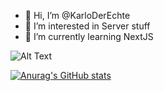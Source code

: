 - 👋 Hi, I’m @KarloDerEchte
- 👀 I’m interested in Server stuff
- 🌱 I’m currently learning NextJS

![Alt Text](https://media.giphy.com/media/YTPuqmwRCso0uB82o7/giphy.gif)

[![Anurag's GitHub stats](https://github-readme-stats.vercel.app/api?username=KarloDerEchte&include_all_commits=true&count_private=true&theme=dark)](https://github.com/anuraghazra/github-readme-stats)
